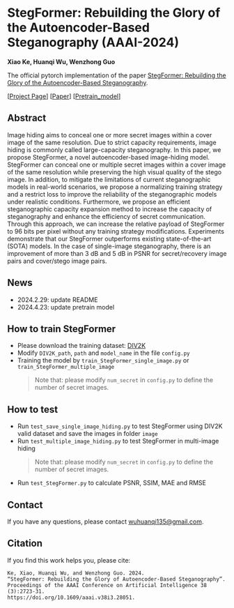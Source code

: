 # StegFormer: Rebuilding the Glory of the Autoencoder-Based Steganography (AAAI-2024)
**Xiao Ke, Huanqi Wu, Wenzhong Guo**

The official pytorch implementation of the paper [StegFormer: Rebuilding the Glory of the Autoencoder-Based Steganography](https://github.com/aoli-gei/StegFormer).

[[Project Page](https://aoli-gei.github.io/StegFormer.github.io/)] [[Paper](https://ojs.aaai.org/index.php/AAAI/article/view/28051)] [[Pretrain_model](https://drive.google.com/drive/folders/1L__astCCgm2GlQU-YaxZYTIzEnABdKEc?usp=sharing)]

## Abstract
Image hiding aims to conceal one or more secret images within a cover image of the same resolution. Due to strict capacity requirements, image hiding is commonly called large-capacity steganography. In this paper, we propose StegFormer, a novel autoencoder-based image-hiding model. StegFormer can conceal one or multiple secret images within a cover image of the same resolution while preserving the high visual quality of the stego image. In addition, to mitigate the limitations of current steganographic models in real-world scenarios, we propose a normalizing training strategy and a restrict loss to improve the reliability of the steganographic models under realistic conditions. Furthermore, we propose an efficient steganographic capacity expansion method to increase the capacity of steganography and enhance the efficiency of secret communication. Through this approach, we can increase the relative payload of StegFormer to 96 bits per pixel without any training strategy modifications. Experiments demonstrate that our StegFormer outperforms existing state-of-the-art (SOTA) models. In the case of single-image steganography, there is an improvement of more than 3 dB and 5 dB in PSNR for secret/recovery image pairs and cover/stego image pairs.

## News
- 2024.2.29: update README
- 2024.4.23: update pretrain model

## How to train StegFormer
- Please download the training dataset: [DIV2K](https://data.vision.ee.ethz.ch/cvl/DIV2K/)
- Modify `DIV2K_path`, `path` and `model_name` in the file `config.py` 
- Training the model by `train_StegFormer_single_image.py` or `train_StegFormer_multiple_image`
    > Note that: please modify `num_secret` in `config.py` to define the number of secret images.

## How to test
- Run `test_save_single_image_hiding.py` to test StegFormer using DIV2K valid dataset and save the images in folder `image`
- Run `test_multiple_image_hiding.py` to test StegFormer in multi-image hiding
    > Note that: please modify `num_secret` in `config.py` to define the number of secret images.
- Run `test_StegFormer.py` to calculate PSNR, SSIM, MAE and RMSE

## Contact 
If you have any questions, please contact [wuhuanqi135@gmail.com](wuhuanqi135@gmail.com).

## Citation
If you find this work helps you, please cite:
```
Ke, Xiao, Huanqi Wu, and Wenzhong Guo. 2024.
“StegFormer: Rebuilding the Glory of Autoencoder-Based Steganography”.
Proceedings of the AAAI Conference on Artificial Intelligence 38 (3):2723-31.
https://doi.org/10.1609/aaai.v38i3.28051.
```
